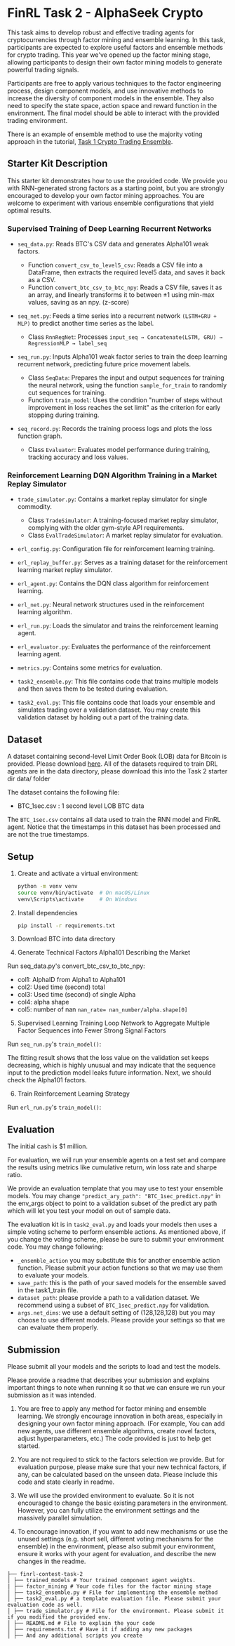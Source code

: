 
# FinRL Task 2 - AlphaSeek Crypto
This task aims to develop robust and effective trading agents for cryptocurrencies through factor mining and ensemble learning. In this task, participants are expected to explore useful factors and ensemble methods for crypto trading. This year we've opened up the factor mining stage, allowing participants to design their own factor mining models to generate powerful trading signals.

Participants are free to apply various techniques to the factor engineering process, design component models, and use innovative methods to increase the diversity of component models in the ensemble. They also need to specify the state space, action space and reward function in the environment. The final model should be able to interact with the provided trading environment.

There is an example of ensemble method to use the majority voting approach in the tutorial, [Task 1 Crypto Trading Ensemble](https://github.com/Open-Finance-Lab/FinRL_Contest_2024/tree/main/Tutorials/Task_1_tutorial). 

## Starter Kit Description

This starter kit demonstrates how to use the provided code. We provide you with RNN-generated strong factors as a starting point, but you are strongly encouraged to develop your own factor mining approaches. You are welcome to experiment with various ensemble configurations that yield optimal results.

### Supervised Training of Deep Learning Recurrent Networks

- `seq_data.py`: Reads BTC's CSV data and generates Alpha101 weak factors.
  - Function `convert_csv_to_level5_csv`: Reads a CSV file into a DataFrame, then extracts the required level5 data, and saves it back as a CSV.
  - Function `convert_btc_csv_to_btc_npy`: Reads a CSV file, saves it as an array, and linearly transforms it to between ±1 using min-max values, saving as an npy. (z-score)

- `seq_net.py`: Feeds a time series into a recurrent network `(LSTM+GRU + MLP)` to predict another time series as the label.
  - Class `RnnRegNet`: Processes `input_seq → Concatenate(LSTM, GRU) → RegressionMLP → label_seq`

- `seq_run.py`: Inputs Alpha101 weak factor series to train the deep learning recurrent network, predicting future price movement labels.
  - Class `SeqData`: Prepares the input and output sequences for training the neural network, using the function `sample_for_train` to randomly cut sequences for training.
  - Function `train_model`: Uses the condition "number of steps without improvement in loss reaches the set limit" as the criterion for early stopping during training.

- `seq_record.py`: Records the training process logs and plots the loss function graph.
  - Class `Evaluator`: Evaluates model performance during training, tracking accuracy and loss values.

### Reinforcement Learning DQN Algorithm Training in a Market Replay Simulator

- `trade_simulator.py`: Contains a market replay simulator for single commodity.
  - Class `TradeSimulator`: A training-focused market replay simulator, complying with the older gym-style API requirements.
  - Class `EvalTradeSimulator`: A market replay simulator for evaluation.

- `erl_config.py`: Configuration file for reinforcement learning training.

- `erl_replay_buffer.py`: Serves as a training dataset for the reinforcement learning market replay simulator.

- `erl_agent.py`: Contains the DQN class algorithm for reinforcement learning.

- `erl_net.py`: Neural network structures used in the reinforcement learning algorithm.

- `erl_run.py`: Loads the simulator and trains the reinforcement learning agent.

- `erl_evaluator.py`: Evaluates the performance of the reinforcement learning agent.

- `metrics.py`: Contains some metrics for evaluation.

- `task2_ensemble.py`: This file contains code that trains multiple models and then saves them to be tested during evaluation.

- `task2_eval.py`: This file contains code that loads your ensemble and simulates trading over a validation dataset. You may create this validation dataset by holding out a part of the training data.

## Dataset

A dataset containing second-level Limit Order Book (LOB) data for Bitcoin is provided. Please download [here](https://drive.google.com/drive/folders/1ExVPS1d77oPOHXMRYdtKpdEC0PycthKW?usp=sharing). All of the datasets required to train DRL agents are in the data directory, please download this into the Task 2 starter dir data/ folder

The dataset contains the following file: 
- BTC_1sec.csv : 1 second level LOB BTC data

The `BTC_1sec.csv` contains all data used to train the RNN model and FinRL agent. Notice that the timestamps in this dataset has been processed and are not the true timestamps. 

## Setup

1. Create and activate a virtual environment:  
   ```bash
   python -m venv venv
   source venv/bin/activate  # On macOS/Linux
   venv\Scripts\activate     # On Windows

2. Install dependencies
   ```bash
   pip install -r requirements.txt

3. Download BTC into data directory

4. Generate Technical Factors Alpha101 Describing the Market

Run seq_data.py's convert_btc_csv_to_btc_npy:
- col1: AlphaID from Alpha1 to Alpha101
- col2: Used time (second) total
- col3: Used time (second) of single Alpha
- col4: alpha shape
- col5: number of nan `nan_rate= nan_number/alpha.shape[0]`

5. Supervised Learning Training Loop Network to Aggregate Multiple Factor Sequences into Fewer Strong Signal Factors

Run `seq_run.py`'s `train_model()`:

The fitting result shows that the loss value on the validation set keeps decreasing, which is highly unusual and may indicate that the sequence input to the prediction model leaks future information.
Next, we should check the Alpha101 factors.

6. Train Reinforcement Learning Strategy

Run `erl_run.py`'s `train_model()`:

## Evaluation

The initial cash is $1 million.

For evaluation, we will run your ensemble agents on a test set and compare the results using metrics like cumulative return, win loss rate and sharpe ratio. 

We provide an evaluation template that you may use to test your ensemble models. You may change `"predict_ary_path": "BTC_1sec_predict.npy"` in the env_args object to point to a validation subset of the predict ary path which will let you test your model on out of sample data. 

The evaluation kit is in `task2_eval.py` and loads your models then uses a simple voting scheme to perform ensemble actions. As mentioned above, if you change the voting scheme, please be sure to submit your environment code. You may change following:
- `_ensemble_action` you may substitute this for another ensemble action function. Please submit your action functions so that we may use them to evaluate your models.
- `save_path`: this is the path of your saved models for the ensemble saved in the task1_train file. 
- `dataset_path`: please provide a path to a validation dataset. We recommend using a subset of `BTC_1sec_predict.npy` for validation.
- `args.net_dims`: we use a default setting of (128,128,128) but you may choose to use different models. Please provide your settings so that we can evaluate them properly.


## Submission

Please submit all your models and the scripts to load and test the models.

Please provide a readme that describes your submission and explains important things to note when running it so that we can ensure we run your submission as it was intended.

1. You are free to apply any method for factor mining and ensemble learning. We strongly encourage innovation in both areas, especially in designing your own factor mining approach. (For example, You can add new agents, use different ensemble algorithms, create novel factors, adjust hyperparameters, etc.) The code provided is just to help get started.

2. You are not required to stick to the factors selection we provide. But for evaluation purpose, please make sure that your new technical factors, if any, can be calculated based on the unseen data. Please include this code and state clearly in readme.

3. We will use the provided environment to evaluate. So it is not encouraged to change the basic existing parameters in the environment. However, you can fully utilize the environment settings and the massively parallel simulation.

4. To encourage innovation, if you want to add new mechanisms or use 
the unused settings (e.g. short sell, different voting mechanisms for the ensemble) in the environment, please also submit your environment, ensure it works with your agent for evaluation, and describe the new changes in the readme.

```
├── finrl-contest-task-2 
│ ├── trained_models # Your trained component agent weights.
| ├── factor_mining # Your code files for the factor mining stage
│ ├── task2_ensemble.py # File for implementing the ensemble method 
│ ├── task2_eval.py # a template evaluation file. Please submit your evaluation code as well.
│ ├── trade_simulator.py # File for the environment. Please submit it if you modified the provided env.
│ ├── README.md # File to explain the your code
│ ├── requirements.txt # Have it if adding any new packages
│ ├── And any additional scripts you create
```